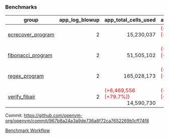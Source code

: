 ### Benchmarks
| group | app_log_blowup | app_total_cells_used | app_total_cycles | app_total_proof_time_ms | leaf_log_blowup | leaf_total_cells_used | leaf_total_cycles | leaf_total_proof_time_ms | max_segment_length | instance | alloc |
|---|---|---|---|---|---|---|---|---|---|---|---|
| [ ecrecover_program ](https://github.com/openvm-org/openvm/blob/benchmark-results/benchmarks-pr/1022/individual/ecrecover-967b8a24a3a9de736a8f72ca7652269b1cff74f8.md) | <div style='text-align: right'> 2 </div>  | <div style='text-align: right'> 15,230,037 </div>  | <span style='color: red'>(+290,016 [+100.0%])</span><div style='text-align: right'> 580,032 </div>  | <span style='color: green'>(-28.0 [-1.2%])</span><div style='text-align: right'> 2,369.0 </div>  | <div style='text-align: right'> - </div>  | <div style='text-align: right'> - </div>  | <div style='text-align: right'> - </div>  | <div style='text-align: right'> - </div>  | 1048476 | 64cpu-linux-arm64 | mimalloc |
| [ fibonacci_program ](https://github.com/openvm-org/openvm/blob/benchmark-results/benchmarks-pr/1022/individual/fibonacci-967b8a24a3a9de736a8f72ca7652269b1cff74f8.md) | <div style='text-align: right'> 2 </div>  | <div style='text-align: right'> 51,505,102 </div>  | <span style='color: red'>(+1,500,137 [+100.0%])</span><div style='text-align: right'> 3,000,274 </div>  | <span style='color: red'>(+45.0 [+0.8%])</span><div style='text-align: right'> 5,521.0 </div>  | <div style='text-align: right'> - </div>  | <div style='text-align: right'> - </div>  | <div style='text-align: right'> - </div>  | <div style='text-align: right'> - </div>  | 1048476 | 64cpu-linux-arm64 | mimalloc |
| [ regex_program ](https://github.com/openvm-org/openvm/blob/benchmark-results/benchmarks-pr/1022/individual/regex-967b8a24a3a9de736a8f72ca7652269b1cff74f8.md) | <div style='text-align: right'> 2 </div>  | <div style='text-align: right'> 165,028,173 </div>  | <span style='color: red'>(+4,190,904 [+100.0%])</span><div style='text-align: right'> 8,381,808 </div>  | <span style='color: red'>(+129.0 [+0.8%])</span><div style='text-align: right'> 15,941.0 </div>  | <div style='text-align: right'> - </div>  | <div style='text-align: right'> - </div>  | <div style='text-align: right'> - </div>  | <div style='text-align: right'> - </div>  | 1048476 | 64cpu-linux-arm64 | mimalloc |
| [ verify_fibair ](https://github.com/openvm-org/openvm/blob/benchmark-results/benchmarks-pr/1022/individual/verify_fibair-967b8a24a3a9de736a8f72ca7652269b1cff74f8.md) | <div style='text-align: right'> 2 </div>  | <span style='color: red'>(+6,469,556 [+79.7%])</span><div style='text-align: right'> 14,590,730 </div>  | <span style='color: red'>(+201,937 [+103.4%])</span><div style='text-align: right'> 397,294 </div>  | <span style='color: red'>(+79.0 [+5.4%])</span><div style='text-align: right'> 1,531.0 </div>  | <div style='text-align: right'> - </div>  | <div style='text-align: right'> - </div>  | <div style='text-align: right'> - </div>  | <div style='text-align: right'> - </div>  | 1048476 | 64cpu-linux-arm64 | mimalloc |


Commit: https://github.com/openvm-org/openvm/commit/967b8a24a3a9de736a8f72ca7652269b1cff74f8

[Benchmark Workflow](https://github.com/openvm-org/openvm/actions/runs/12556967341)
